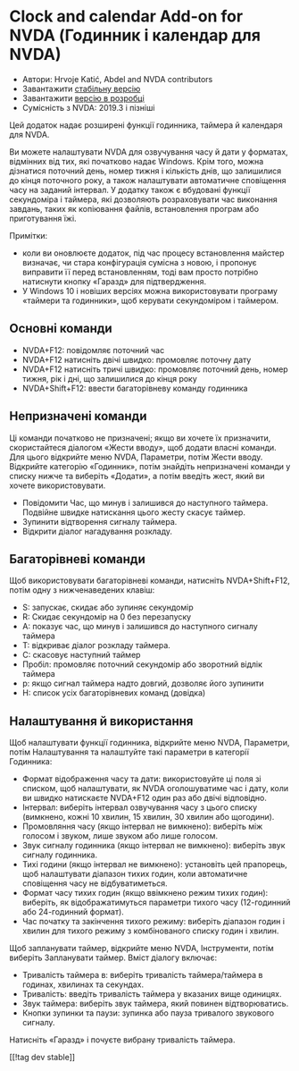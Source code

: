 # Clock and calendar Add-on for NVDA (Годинник і календар для NVDA) #

* Автори: Hrvoje Katić, Abdel and NVDA contributors
* Завантажити [стабільну версію][1]
* Завантажити [версію в розробці][2]
* Сумісність з NVDA: 2019.3 і пізніші

Цей додаток надає розширені функції годинника, таймера й календаря для NVDA.

Ви можете налаштувати NVDA для озвучування часу й дати у форматах, відмінних
від тих, які початково надає Windows. Крім того, можна дізнатися поточний
день, номер тижня і кількість днів, що залишилися до кінця поточного року, а
також налаштувати автоматичне сповіщення часу на заданий інтервал. У додатку
також є вбудовані функції секундоміра і таймера, які дозволяють
розраховувати час виконання завдань, таких як копіювання файлів,
встановлення програм або приготування їжі.

Примітки:

* коли ви оновлюєте додаток, під час процесу встановлення майстер визначає,
  чи стара конфігурація сумісна з новою, і пропонує виправити її перед
  встановленням, тоді вам просто потрібно  натиснути кнопку «Гаразд» для
  підтвердження.
* У Windows 10 і новіших версіях можна використовувати програму «таймери  та
  годинники», щоб керувати секундоміром і таймером.

## Основні команди

* NVDA+F12: повідомляє поточний час
* NVDA+F12 натисніть двічі швидко: промовляє поточну дату
* NVDA+F12 натисніть тричі швидко: промовляє поточний день, номер тижня, рік
  і дні, що залишилися до кінця року
* NVDA+Shift+F12: ввести багаторівневу команду годинника

## Непризначені команди

Ці команди початково не призначені; якщо ви хочете їх призначити,
скористайтеся діалогом «Жести вводу», щоб додати власні команди. Для цього
відкрийте меню NVDA, Параметри, потім Жести вводу. Відкрийте категорію
«Годинник», потім знайдіть непризначені команди у списку нижче та виберіть
«Додати», а потім введіть жест, який ви хочете використовувати.

* Повідомити Час, що минув і залишився до наступного таймера. Подвійне
  швидке натискання цього жесту скасує таймер.
* Зупинити відтворення сигналу таймера.
* Відкрити діалог нагадування розкладу.

## Багаторівневі команди

Щоб використовувати багаторівневі команди, натисніть NVDA+Shift+F12, потім
одну з нижченаведених клавіш:

* S: запускає, скидає або зупиняє секундомір
* R: Скидає секундомір на 0 без перезапуску
* A: показує час, що минув і залишився до наступного сигналу таймера
* T: відкриває діалог розкладу таймера.
* C: скасовує наступний таймер
* Пробіл: промовляє поточний секундомір або зворотний відлік таймера
* p: якщо сигнал таймера надто довгий, дозволяє його зупинити
* H: список усіх багаторівневих команд (довідка)

## Налаштування й використання

Щоб налаштувати функції годинника, відкрийте меню NVDA, Параметри, потім
Налаштування та налаштуйте такі параметри в категорії Годинника:

* Формат відображення часу та дати: використовуйте ці поля зі списком, щоб
  налаштувати, як NVDA оголошуватиме час і дату, коли ви швидко натискаєте
  NVDA+F12 один раз або двічі відповідно.
* Інтервал: виберіть інтервал озвучування часу з цього списку (вимкнено,
  кожні 10 хвилин, 15 хвилин, 30 хвилин або щогодини).
* Промовляння часу (якщо інтервал не вимкнено): виберіть між голосом і
  звуком, лише звуком або лише голосом.
* Звук сигналу годинника (якщо інтервал не вимкнено): виберіть звук сигналу
  годинника.
* Тихі години (якщо інтервал не вимкнено): установіть цей прапорець, щоб
  налаштувати діапазон тихих годин, коли автоматичне сповіщення часу не
  відбуватиметься.
* Формат часу тихих годин (якщо ввімкнено режим тихих годин): виберіть, як
  відображатимуться параметри тихого часу (12-годинний або 24-годинний
  формат).
* Час початку та закінчення тихого режиму: виберіть діапазон годин і хвилин
  для тихого режиму з комбінованого списку годин і хвилин.

Щоб запланувати таймер, відкрийте меню NVDA, Інструменти, потім виберіть
Запланувати таймер. Вміст діалогу включає:

* Тривалість таймера в: виберіть тривалість таймера/таймера в годинах,
  хвилинах та секундах.
* Тривалість: введіть тривалість таймера у вказаних вище одиницях.
* Звук таймера: виберіть звук таймера, який повинен відтворюватись.
* Кнопки зупинки та паузи: зупинка або пауза тривалого звукового сигналу.

Натисніть «Гаразд» і почуєте вибрану тривалість таймера.

[[!tag dev stable]]

[1]: https://addons.nvda-project.org/files/get.php?file=cac

[2]: https://addons.nvda-project.org/files/get.php?file=cac-dev
